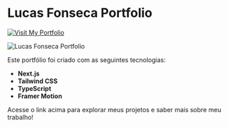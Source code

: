 # Lucas Fonseca Portfolio

[![Visit My Portfolio](https://img.shields.io/badge/Visit%20My%20Portfolio-000000?style=for-the-badge&logo=vercel&logoColor=white)](https://lucas-fonseca.vercel.app)

![Lucas Fonseca Portfolio](https://github.com/LucasFonseca0/portifolio-lucas/assets/151788899/d39ce10f-2a03-42d0-a387-58088e6d9c07)

Este portfólio foi criado com as seguintes tecnologias:
- **Next.js**
- **Tailwind CSS**
- **TypeScript**
- **Framer Motion**

Acesse o link acima para explorar meus projetos e saber mais sobre meu trabalho!